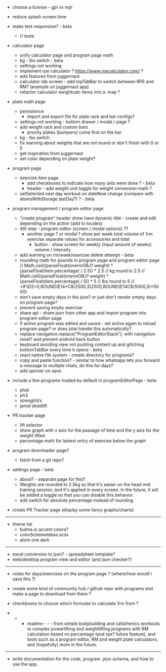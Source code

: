 - choose a license - gpl vs mpl

- reduce splash screen time

- make text responsive? - beta
  - // <Text adjustsFontSizeToFit style={styles(activeTheme).text}>teste</Text>

- calculator page
  - unify calculator page and program page math
  - kg - lbs switch - beta
  - settings not working
  - implement rpe calculator ? https://www.rpecalculator.com/ ?
  - add features from juggernaut
  - calculator tab screen - add topTabBar to switch between RPE and RM? (example on juggernaut app)
  - refactor calculator weightcalc items into a .map ?

- plate math page
  - persistence
    - import and export file for plate rack and bar configs?
  - settings not working - bottom drawer / modal / page ?
  - add weight rack and custom bars
    - priority plates (bumpers) come first on the bar
  - kg - lbs switch
  - fix warning about weights that are not round or don't finish with 0 or 5
  - get inspiration from juggernaut
  - set color depending on plate weight?

- program page
  - exercise item page
    - add checkboxes to indicate how many sets were done ? - beta
    - header - add weight unit toggle for weight conversion math ?
  - setSelected next day workout on dateNow change (compare with atomsWithStorage lastDay?) ? - beta

- program management / program editor page
  - "create program" header show have dynamic title - create and edit depending on the action (add to locales)
  - 4th step - program editor (screen / modal options) ??
    - another page ? or modal ? show per week total volume of 1rm exercise separate values for accessories and total
      - button - show screen for weekly (input amount of weeks) volume / intensity
  - add warning on rm/week/exercise delete attempt - beta
  - rounding math for pounds in program page and program editor page
    // Math.ceil((parseFloat(onermOBJ?.weight) * (parseFloat(item.percentage) / 2.5)) * 2.5 // kg round to 2.5
    // Math.ceil((parseFloat(onermOBJ?.weight) * (parseFloat(item.percentage) / 5)) * 5 // lbs round to 5
    // =IF($D$2=0,ROUND(E14*$C$8/2500,3)*2500,ROUND(E14*$C$8/5000,3)*5000)
  - don't save empty days in the json? or just don't render empty days on program page?
  - prevent saving empty exercise
  - share api - share json from other app and import program into program editor page
  - if active program was edited and saved - set active again to reload program page? or does jotai handle this automatically?
  - replace navigation.replace("ProgramEditorStack"); with navigation reset? and prevent android back button
  - keyboard avoiding view not pushing content up and glitching bottomTabBar every time it opens - beta
  - react native file system - create directory for programs?
  - copy and paste function? - similar to how whatsapp lets you forward a message to multiple chats, do this for days?
  - add spinner on save

- include a few programs loaded by default in programEditorPage - beta
  - phat
  - ph3
  - strengthVx
  - jamal deadlift

- PR tracker page
  - lift selector
  - show graph with x axis for the passage of time and the y axis for the weight lifted
  - percentage math for lastest entry of exercise below the graph

- program downloader page?
  - fetch from a git repo?

- settings page - beta
  - about? - separate page for this?
  - Weights are rounded to 2.5kg so that it's easier on the head mid training session, and it's applied in every screen. In the future, it will be added a toggle so that you can disable this behavior.
  - add switch for absolute percentage instead of rounding

- create PR Tracker page (display some fancy graphs/charts)
--------------------------------------------------------------------------------------

- theme list
  - bulma.io accent colors?
  - colorSchemeIdeas.scss
  - atom one dark

--------------------------------------------------------------------------------------
- excel conversion to json? - spreadsheet template?
- web/desktop program view and editor (and json checker?)
--------------------------------------------------------------------------------------

- notes for days/exercises on the program page ? (where/how would I save this ?)
- create some kind of community hub / github repo with programs and make a page to download from there ?
- checkboxes to choose which formulas to calculate 1rm from ?

- - - readme - - -
from simple bodybuilding and calisthenics workouts to complex powerlifting and
weightlifting programs with RM calculation based on percentage (and rpe? future feature), and
tools such as a program editor, RM and weight plate calculators,
and (hopefully) more in the future.

--------------------------------------------------------------------------------------

- write documentation for the code, program .json schema, and how to use the app.
